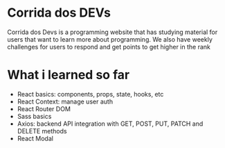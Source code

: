 # Corrida dos DEVs

Corrida dos Devs is a programming website that has studying material for users that want to learn more about programming. We also have weekly challenges for users to respond and get points to get higher in the rank

# What i learned so far

-   React basics: components, props, state, hooks, etc
-   React Context: manage user auth
-   React Router DOM
-   Sass basics
-   Axios: backend API integration with GET, POST, PUT, PATCH and DELETE methods
-   React Modal
